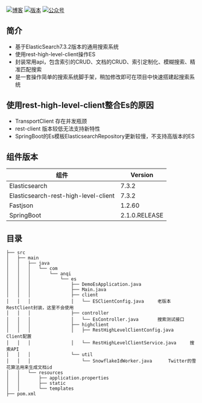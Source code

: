 <a href="https://www.cnblogs.com/haixiang/p/11078875.html"><img src="https://img.shields.io/badge/博客-Haixiang-important" alt="博客"></a>
<a href="#"><img src="https://img.shields.io/badge/版本-1.0-brightgreen.svg" alt="版本"></a>
<a href="#"><img src="https://img.shields.io/badge/公众号-Java后端架构充电宝-blue.svg" alt="公众号"></a>

## 简介
+ 基于ElasticSearch7.3.2版本的通用搜索系统
+ 使用rest-high-level-client操作ES
+ 封装常用api，包含索引的CRUD、文档的CRUD、索引定制化、模糊搜索、精准匹配搜索
+ 是一套操作简单的搜索系统脚手架，稍加修改即可在项目中快速搭建起搜索系统

## 使用rest-high-level-client整合Es的原因
+ TransportClient 存在并发瓶颈
+ rest-client 版本较低无法支持新特性
+ SpringBoot的Es模板ElasticsearchRepository更新较慢，不支持高版本的ES


## 组件版本
| 组件                     | Version       |
| ------------------------ | ------------- |
| Elasticsearch            | 7.3.2         |
| Elasticsearch-rest-high-level-client | 7.3.2         |
| Fastjson                 | 1.2.60        |
| SpringBoot               | 2.1.0.RELEASE |



## 目录
```
├── src
│   ├── main
│   │   ├── java
│   │   │   └── com
│   │   │       └── anqi
│   │   │           └── es
│   │   │               ├── DemoEsApplication.java
│   │   │               ├── Main.java
│   │   │               ├── client
│   │   │               │   └── ESClientConfig.java     老版本RestClient封装，这里不会使用
│   │   │               ├── controller
│   │   │               │   └── EsController.java       搜索测试接口
│   │   │               ├── highclient
│   │   │               │   ├── RestHighLevelClientConfig.java      Client配置
│   │   │               │   └── RestHighLevelClientService.java     搜索API
│   │   │               └── util
│   │   │                   └── SnowflakeIdWorker.java      Twitter的雪花算法用来生成文档id
│   │   └── resources
│   │       ├── application.properties
│   │       ├── static
│   │       └── templates
├── pom.xml

```